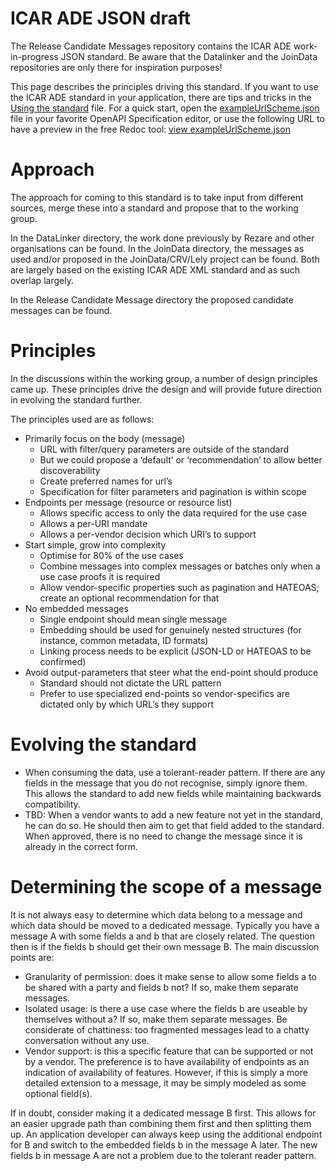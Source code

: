 # ICAR ADE JSON draft
The Release Candidate Messages repository contains the ICAR ADE work-in-progress JSON standard. Be aware that the Datalinker and the JoinData repositories are only there for inspiration purposes!

This page describes the principles driving this standard. If you want to use the ICAR ADE standard in your application, there are tips and 
tricks in the [Using the standard](https://github.com/adewg/ICAR/blob/master/Using%20the%20standard.md) file. For a quick start, open the 
[exampleUrlScheme.json](https://raw.githubusercontent.com/adewg/ICAR/master/Release%20Candidate%20Messages/exampleUrlScheme.json) file in 
your favorite OpenAPI Specification editor, or use the following URL to have a preview in the free Redoc tool: [view 
exampleUrlScheme.json](https://redocly.github.io/redoc/?url=https://raw.githubusercontent.com/adewg/ICAR/master/Release%20Candidate%20Messages/exampleUrlScheme.json)


Approach
========

The approach for coming to this standard is to take input from different sources, 
merge these into a standard and propose that to the working group.

In the DataLinker directory, the work done previously by Rezare and other organisations can be 
found. In the JoinData directory, the messages as used and/or proposed in the
JoinData/CRV/Lely project can be found. Both are largely based on the existing 
ICAR ADE XML standard and as such overlap largely.

In the Release Candidate Message directory the proposed candidate messages can be found.

Principles
==========
In the discussions within the working group, a number of design principles came up. These principles drive the design and will provide future direction in evolving the standard further.

The principles used are as follows:
* Primarily focus on the body (message)
  * URL with filter/query parameters are outside of the standard
  * But we could propose a ‘default’ or ‘recommendation’ to allow better discoverability
  * Create preferred names for url’s
  * Specification for filter parameters and pagination is within scope
* Endpoints per message (resource or resource list)
  * Allows specific access to only the data required for the use case 
  * Allows a per-URI mandate
  * Allows a per-vendor decision which URI’s to support
* Start simple, grow into complexity
  * Optimise for 80% of the use cases
  * Combine messages into complex messages or batches only when a use case proofs it is required
  * Allow vendor-specific properties such as pagination and HATEOAS; create an optional recommendation for that
* No embedded messages 
  * Single endpoint should mean single message 
  * Embedding should be used for genuinely nested structures (for instance, common metadata, ID formats)
  * Linking process needs to be explicit (JSON-LD or HATEOAS to be confirmed)
* Avoid output-parameters that steer what the end-point should produce
  * Standard should not dictate the URL pattern
  * Prefer to use specialized end-points so vendor-specifics are dictated only by which URL’s they support

Evolving the standard
=====================

* When consuming the data, use a tolerant-reader pattern. If there are any fields in the message that you do not recognise, simply ignore them. This allows the standard to add new fields while maintaining backwards 
compatibility.
* TBD: When a vendor wants to add a new feature not yet in the standard, he can do so. He should then aim to get that field added to the standard. When approved, there is no need to change the message since it is already in the correct form.

Determining the scope of a message
==================================

It is not always easy to determine which data belong to a message and which data should be moved to a dedicated message. Typically you have a message A with some fields a and b that are closely related. The question 
then is if the fields b should get their own message B. The main discussion points are:

* Granularity of permission: does it make sense to allow some fields a to be shared with a party and fields b not? If so, make them separate messages. 
* Isolated usage: is there a use case where the fields b are useable by themselves without a? If so, make them separate messages. Be considerate of chattiness: too fragmented messages lead to a chatty conversation without any use.
* Vendor support: is this a specific feature that can be supported or not by a vendor. The preference is to have availability of endpoints as an indication of availability of features. However, if this is simply a more detailed extension to a message, it may be simply modeled as some optional field(s).

If in doubt, consider making it a dedicated message B first. This allows for an easier upgrade path than combining them first and then splitting them up. An application developer can always keep using the additional 
endpoint for B and switch to the embedded fields b in the message A later. The new fields b in message A are not a problem due to the tolerant reader pattern.

